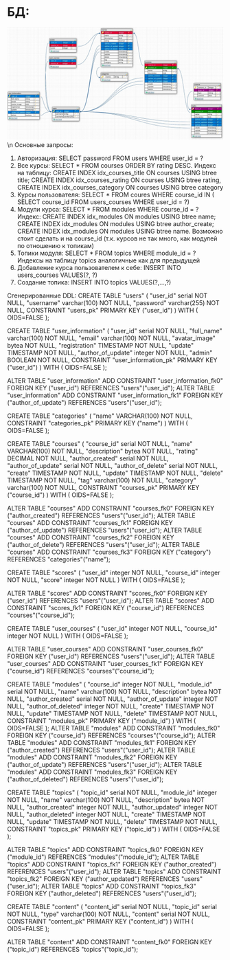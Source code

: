 # БД:
![схема](db.jpg) \n
Основные запросы:
1. Авторизация: SELECT password FROM users WHERE user_id = ?
2. Все курсы: SELECT * FROM courses ORDER BY rating DESC. Индекс на таблицу: CREATE INDEX idx_courses_title ON courses USING btree title; CREATE INDEX idx_courses_rating ON courses USING btree rating, CREATE INDEX idx_courses_category ON courses USING btree category
3. Курсы пользователя: SELECT * FROM coures WHERE course_id IN ( SELECT course_id FROM users_courses WHERE user_id = ?) 
4. Модули курса: SELECT * FROM modules WHERE course_id = ? Индекс: CREATE INDEX idx_modules ON modules USING btree name; CREATE INDEX idx_modules ON modules USING btree author_create; CREATE INDEX idx_modules ON modules USING btree name. Возможно стоит сделать и на course_id (т.к. курсов не так много, как модулей по отношению к топикам)
5. Топики модуля: SELECT * FROM topics WHERE module_id = ? Индексы на таблицу topics аналогичные как для предыдущей
6. Добавление курса пользователем к себе: INSERT INTO users_courses VALUES(?, ?)
7. Создание топика: INSERT INTO topics VALUES(?,...,?)

Сгенерированные DDL:
CREATE TABLE "users" (
	"user_id" serial NOT NULL,
	"username" varchar(100) NOT NULL,
	"password" varchar(255) NOT NULL,
	CONSTRAINT "users_pk" PRIMARY KEY ("user_id")
) WITH (
  OIDS=FALSE
);



CREATE TABLE "user_information" (
	"user_id" serial NOT NULL,
	"full_name" varchar(100) NOT NULL,
	"email" varchar(100) NOT NULL,
	"avatar_image" bytea NOT NULL,
	"registration" TIMESTAMP NOT NULL,
	"update" TIMESTAMP NOT NULL,
	"author_of_update" integer NOT NULL,
	"admin" BOOLEAN NOT NULL,
	CONSTRAINT "user_information_pk" PRIMARY KEY ("user_id")
) WITH (
  OIDS=FALSE
);

ALTER TABLE "user_information" ADD CONSTRAINT "user_information_fk0" FOREIGN KEY ("user_id") REFERENCES "users"("user_id");
ALTER TABLE "user_information" ADD CONSTRAINT "user_information_fk1" FOREIGN KEY ("author_of_update") REFERENCES "users"("user_id");


CREATE TABLE "categories" (
	"name" VARCHAR(100) NOT NULL,
	CONSTRAINT "categories_pk" PRIMARY KEY ("name")
) WITH (
  OIDS=FALSE
);


CREATE TABLE "courses" (
	"course_id" serial NOT NULL,
	"name" VARCHAR(100) NOT NULL,
	"description" bytea NOT NULL,
	"rating" DECIMAL NOT NULL,
	"author_created" serial NOT NULL,
	"author_of_update" serial NOT NULL,
	"author_of_delete" serial NOT NULL,
	"create" TIMESTAMP NOT NULL,
	"update" TIMESTAMP NOT NULL,
	"delete" TIMESTAMP NOT NULL,
	"tag" varchar(100) NOT NULL,
	"category" varchar(100) NOT NULL,
	CONSTRAINT "courses_pk" PRIMARY KEY ("course_id")
) WITH (
  OIDS=FALSE
);

ALTER TABLE "courses" ADD CONSTRAINT "courses_fk0" FOREIGN KEY ("author_created") REFERENCES "users"("user_id");
ALTER TABLE "courses" ADD CONSTRAINT "courses_fk1" FOREIGN KEY ("author_of_update") REFERENCES "users"("user_id");
ALTER TABLE "courses" ADD CONSTRAINT "courses_fk2" FOREIGN KEY ("author_of_delete") REFERENCES "users"("user_id");
ALTER TABLE "courses" ADD CONSTRAINT "courses_fk3" FOREIGN KEY ("category") REFERENCES "categories"("name");


CREATE TABLE "scores" (
	"user_id" integer NOT NULL,
	"course_id" integer NOT NULL,
	"score" integer NOT NULL
) WITH (
  OIDS=FALSE
);

ALTER TABLE "scores" ADD CONSTRAINT "scores_fk0" FOREIGN KEY ("user_id") REFERENCES "users"("user_id");
ALTER TABLE "scores" ADD CONSTRAINT "scores_fk1" FOREIGN KEY ("course_id") REFERENCES "courses"("course_id");






CREATE TABLE "user_courses" (
	"user_id" integer NOT NULL,
	"course_id" integer NOT NULL
) WITH (
  OIDS=FALSE
);

ALTER TABLE "user_courses" ADD CONSTRAINT "user_courses_fk0" FOREIGN KEY ("user_id") REFERENCES "users"("user_id");
ALTER TABLE "user_courses" ADD CONSTRAINT "user_courses_fk1" FOREIGN KEY ("course_id") REFERENCES "courses"("course_id");






CREATE TABLE "modules" (
	"course_id" integer NOT NULL,
	"module_id" serial NOT NULL,
	"name" varchar(100) NOT NULL,
	"description" bytea NOT NULL,
	"author_created" serial NOT NULL,
	"author_of_update" integer NOT NULL,
	"author_of_deleted" integer NOT NULL,
	"create" TIMESTAMP NOT NULL,
	"update" TIMESTAMP NOT NULL,
	"delete" TIMESTAMP NOT NULL,
	CONSTRAINT "modules_pk" PRIMARY KEY ("module_id")
) WITH (
  OIDS=FALSE
);
ALTER TABLE "modules" ADD CONSTRAINT "modules_fk0" FOREIGN KEY ("course_id") REFERENCES "courses"("course_id");
ALTER TABLE "modules" ADD CONSTRAINT "modules_fk1" FOREIGN KEY ("author_created") REFERENCES "users"("user_id");
ALTER TABLE "modules" ADD CONSTRAINT "modules_fk2" FOREIGN KEY ("author_of_update") REFERENCES "users"("user_id");
ALTER TABLE "modules" ADD CONSTRAINT "modules_fk3" FOREIGN KEY ("author_of_deleted") REFERENCES "users"("user_id");


CREATE TABLE "topics" (
	"topic_id" serial NOT NULL,
	"module_id" integer NOT NULL,
	"name" varchar(100) NOT NULL,
	"description" bytea NOT NULL,
	"author_created" integer NOT NULL,
	"author_updated" integer NOT NULL,
	"author_deleted" integer NOT NULL,
	"create" TIMESTAMP NOT NULL,
	"update" TIMESTAMP NOT NULL,
	"delete" TIMESTAMP NOT NULL,
	CONSTRAINT "topics_pk" PRIMARY KEY ("topic_id")
) WITH (
  OIDS=FALSE
);

ALTER TABLE "topics" ADD CONSTRAINT "topics_fk0" FOREIGN KEY ("module_id") REFERENCES "modules"("module_id");
ALTER TABLE "topics" ADD CONSTRAINT "topics_fk1" FOREIGN KEY ("author_created") REFERENCES "users"("user_id");
ALTER TABLE "topics" ADD CONSTRAINT "topics_fk2" FOREIGN KEY ("author_updated") REFERENCES "users"("user_id");
ALTER TABLE "topics" ADD CONSTRAINT "topics_fk3" FOREIGN KEY ("author_deleted") REFERENCES "users"("user_id");






CREATE TABLE "content" (
	"content_id" serial NOT NULL,
	"topic_id" serial NOT NULL,
	"type" varchar(100) NOT NULL,
	"content" serial NOT NULL,
	CONSTRAINT "content_pk" PRIMARY KEY ("content_id")
) WITH (
  OIDS=FALSE
);




ALTER TABLE "content" ADD CONSTRAINT "content_fk0" FOREIGN KEY ("topic_id") REFERENCES "topics"("topic_id");

















